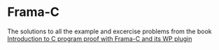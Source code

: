 # Frama-C
The solutions to all the example and excercise problems from the book [Introduction to C program proof with Frama-C and its WP plugin](https://allan-blanchard.fr/publis/frama-c-wp-tutorial-en.pdf) 

